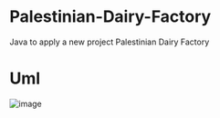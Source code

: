 # Palestinian-Dairy-Factory
Java to apply a new project Palestinian Dairy Factory

# Uml
![image](https://user-images.githubusercontent.com/65151701/158361918-2be1b334-46a4-4265-b7f7-34d427f09a4e.png)
